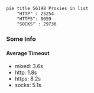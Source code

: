 
```mermaid
pie title 56198 Proxies in list
    "HTTP" : 25254
    "HTTPS": 8059
    "SOCKS" : 29736
```

### Some Info
#### Average Timeout

- mixed: 3.6s
- http: 1.8s
- https: 8.2s
- socks: 5.1s